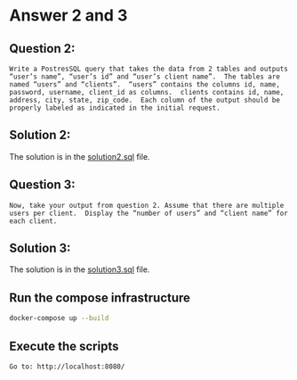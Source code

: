 # Answer 2 and 3

## Question 2:

```
Write a PostresSQL query that takes the data from 2 tables and outputs “user’s name”, “user’s id” and “user’s client name”.  The tables are named “users” and “clients”.  “users” contains the columns id, name, password, username, client_id as columns.  clients contains id, name, address, city, state, zip_code.  Each column of the output should be properly labeled as indicated in the initial request.
```

## Solution 2:

The solution is in the [solution2.sql](./solution2.sql) file.

## Question 3:

```
Now, take your output from question 2. Assume that there are multiple users per client.  Display the “number of users” and “client name” for each client.
```

## Solution 3:

The solution is in the [solution3.sql](./solution3.sql) file.

## Run the compose infrastructure

```bash
docker-compose up --build
```

## Execute the scripts

```
Go to: http://localhost:8080/
```
